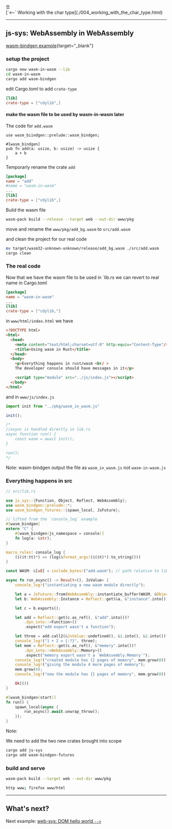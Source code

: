 <div class="navbar"><a class="openbtn" onclick="openNav()">&#9776;</a></div>
<main>
[`<--` Working with the char type](./004_working_with_the_char_type.html)

---

## js-sys: WebAssembly in WebAssembly

[wasm-bindgen example](https://rustwasm.github.io/wasm-bindgen/examples/wasm-in-wasm.html){target="_blank"}

### setup the project

```sh
cargo new wasm-in-wasm --lib
cd wasm-in-wasm
cargo add wasm-bindgen
```

edit Cargo.toml to add `crate-type`

```toml
[lib]
crate-type = ["cdylib",]
```

#### make the wasm file to be used by wasm-in-wasm later

The code for `add.wasm`

```
use wasm_biindgen::prelude::wasm_bindgen;

#[wasm_bindgen]
pub fn add(a: usize, b: usize) -> usize {
    a + b
}
```

Temporarly rename the crate `add`


```toml
[package]
name = "add"
#name = "wasm-in-wasm"
...
[lib]
crate-type = ["cdylib",]
```

Build the wasm file
```sh
wasm-pack build --release --target web --out-dir www/pkg
```

move and rename the `www/pkg/add_bg.wasm` to `src/add.wasm` 
 
and clean the project for our real code

```sh
mv target/wasm32-unknown-unknown/release/add_bg.wasm ./src/add.wasm
cargo clean
```

### The real code

Now that we have the wasm file to be used in `lib.rs
we can revert to real name in Cargo.toml

```toml
[package]
name = "wasm-in-wasm"
...
[lib]
crate-type = ["cdylib,"]
```

in `www/html/index.html` we have

```html
<!DOCTYPE html>
<html>
  <head>
    <meta content="text/html;charset=utf-8" http-equiv="Content-Type"/>
    <title>Using wasm in Rust</title>
  </head>
  <body>
    <p>Everything happens in rust/wasm <br/ >
    The developer console should have messages in it</p>

    <script type="module" src="../js/index.js"></script>
  </body>
</html>
```

and in `www/js/index.js`

```js
import init from "../pkg/wasm_in_wasm.js"

init();

/* 
//async is handled directly in lib.rs
async function run() {
    const wasm = await init();
}

run();
*/
```

Note: wasm-bindgen output the file as  `wasm_in_wasm.js` not `wasm-in-wasm.js`

### Everything happens in src


```rust
// src/lib.rs

use js_sys::{Function, Object, Reflect, WebAssembly};
use wasm_bindgen::prelude::*;
use wasm_bindgen_futures::{spawn_local, JsFuture};

// lifted from the `console_log` example
#[wasm_bindgen]
extern "C" {
    #[wasm_bindgen(js_namespace = console)]
    fn log(a: &str);
}

macro_rules! console_log {
    ($($t:tt)*) => (log(&format_args!($($t)*).to_string()))
}

const WASM: &[u8] = include_bytes!("add.wasm"); // path relative to lib.rs

async fn run_async() -> Result<(), JsValue> {
    console_log!("instantiating a new wasm module directly");

    let a = JsFuture::from(WebAssembly::instantiate_buffer(WASM, &Object::new())).await?;
    let b: WebAssembly::Instance = Reflect::get(&a, &"instance".into())?.dyn_into()?;

    let c = b.exports();

    let add = Reflect::get(c.as_ref(), &"add".into())?
        .dyn_into::<Function>()
        .expect("add export wasn't a function");

    let three = add.call2(&JsValue::undefined(), &1.into(), &2.into())?;
    console_log!("1 + 2 = {:?}", three);
    let mem = Reflect::get(c.as_ref(), &"memory".into())?
        .dyn_into::<WebAssembly::Memory>()
        .expect("memory export wasn't a `WebAssembly.Memory`");
    console_log!("created module has {} pages of memory", mem.grow(0));
    console_log!("giving the module 4 more pages of memory");
    mem.grow(4);
    console_log!("now the module has {} pages of memory", mem.grow(0));

    Ok(())
}

#[wasm_bindgen(start)]
fn run() {
    spawn_local(async {
        run_async().await.unwrap_throw();
    });
}
```

Note:

We need to add the two new crates brought into scope 

```sh
cargo add js-sys
cargo add wasm-bindgen-futures
```

### build and serve

```sh
wasm-pack build --target web --out-dir www/pkg

http www; firefox www/html
```

---

## What's next?

Next example: [web-sys: DOM hello world `-->`](./006_DOM.html)

</main>
<script src="https://lerina.github.io/js/toc.js"></script>
<script>
let anchor= document.createElement('a');
anchor.href="javascript:closeNav()"; //void(0)"; //anchor[0].onclick = closeNav();
anchor.className = "closebtn";  
anchor.innerHTML="&times;";
document.getElementById("TOC").prepend(anchor);

let navCrumbs= document.createElement('div');
navCrumbs.className = "hover-nav";
navCrumbs.innerHTML = `
<div class="hover-nav">
<ul>
<li><a href="../../../../index.html">⇦ home</a></li>
<li><a href="../index.html">hello_world</a></li>
</ul>
</div>`;
document.getElementById("TOC").prepend(navCrumbs); 
</script>
